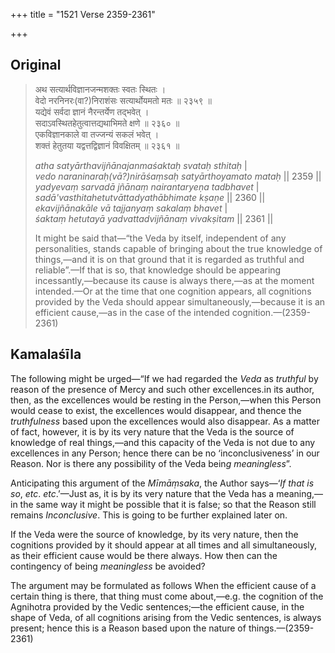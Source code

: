 +++
title = "1521 Verse 2359-2361"

+++
## Original 
>
> अथ सत्यार्थविज्ञानजन्मशक्तः स्वतः स्थितः ।  
> वेदो नरनिनरः(वा?)निराशंसः सत्यार्थोयमतो मतः ॥ २३५९ ॥  
> यद्येवं सर्वदा ज्ञानं नैरन्तर्येण तद्भवेत् ।  
> सदाऽवस्थितहेतुत्वात्तद्यथाभिमते क्षणे ॥ २३६० ॥  
> एकविज्ञानकाले वा तज्जन्यं सकलं भवेत् ।  
> शक्तं हेतुतया यद्वत्तद्विज्ञानं विवक्षितम् ॥ २३६१ ॥ 
>
> *atha satyārthavijñānajanmaśaktaḥ svataḥ sthitaḥ* \|  
> *vedo naraninaraḥ(vā?)nirāśaṃsaḥ satyārthoyamato mataḥ* \|\| 2359 \|\|  
> *yadyevaṃ sarvadā jñānaṃ nairantaryeṇa tadbhavet* \|  
> *sadā'vasthitahetutvāttadyathābhimate kṣaṇe* \|\| 2360 \|\|  
> *ekavijñānakāle vā tajjanyaṃ sakalaṃ bhavet* \|  
> *śaktaṃ hetutayā yadvattadvijñānaṃ vivakṣitam* \|\| 2361 \|\| 
>
> It might be said that—“the Veda by itself, independent of any personalities, stands capable of bringing about the true knowledge of things,—and it is on that ground that it is regarded as truthful and reliable”.—If that is so, that knowledge should be appearing incessantly,—because its cause is always there,—as at the moment intended.—Or at the time that one cognition appears, all cognitions provided by the Veda should appear simultaneously,—because it is an efficient cause,—as in the case of the intended cognition.—(2359-2361)



## Kamalaśīla

The following might be urged—“If we had regarded the *Veda* as *truthful* by reason of the presence of Mercy and such other excellences.in its author, then, as the excellences would be resting in the Person,—when this Person would cease to exist, the excellences would disappear, and thence the *truthfulness* based upon the excellences would also disappear. As a matter of fact, however, it is by its very nature that the Veda is the source of knowledge of real things,—and this capacity of the Veda is not due to any excellences in any Person; hence there can be no ‘inconclusiveness’ in our Reason. Nor is there any possibility of the Veda bein*g meaningless*”.

Anticipating this argument of the *Mīmāṃsaka*, the Author says—‘*If that is so*, *etc*. *etc*.’—Just as, it is by its very nature that the Veda has a meaning,—in the same way it might be possible that it is false; so that the Reason still remains *Inconclusive*. This is going to be further explained later on.

If the Veda were the source of knowledge, by its very nature, then the cognitions provided by it should appear at all times and all simultaneously, as their efficient cause would be there always. How then can the contingency of being *meaningless* be avoided?

The argument may be formulated as follows When the efficient cause of a certain thing is there, that thing must come about,—e.g. the cognition of the Agnihotra provided by the Vedic sentences;—the efficient cause, in the shape of Veda, of all cognitions arising from the Vedic sentences, is always present; hence this is a Reason based upon the nature of things.—(2359-2361)


